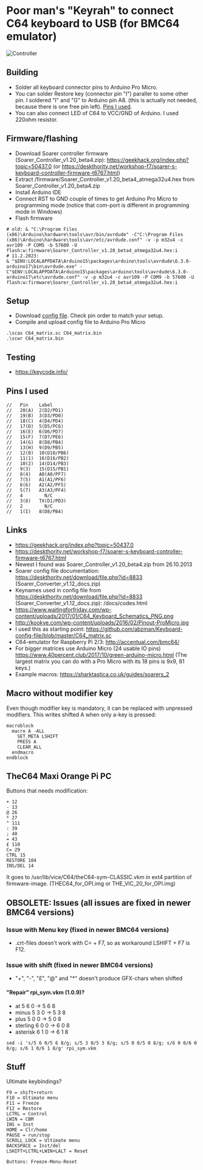 # Poor man's "Keyrah" to connect C64 keyboard to USB (for BMC64 emulator)

![Controller](https://github.com/mcgurk/Arduino-USB-HID-RetroJoystickAdapter/raw/master/C64_keyboard/Soarer_controller_for_C64.jpg)

## Building
- Solder all keyboard connector pins to Arduino Pro Micro.
- You can solder Restore key (connector pin "I") paraller to some other pin. I soldered "I" and "G" to Arduino pin A8. (this is actually not needed, because there is one free pin left). [Pins I used](https://github.com/mcgurk/Arduino-USB-HID-RetroJoystickAdapter/blob/master/C64_keyboard/README.md#pins-i-used).
- You can also connect LED of C64 to VCC/GND of Arduino. I used 220ohm resistor.

## Firmware/flashing
- Download Soarer controller firmware (Soarer_Controller_v1.20_beta4.zip): https://geekhack.org/index.php?topic=50437.0 (or https://deskthority.net/workshop-f7/soarer-s-keyboard-controller-firmware-t6767.html)
- Extract /firmware/Soarer_Controller_v1.20_beta4_atmega32u4.hex from Soarer_Controller_v1.20_beta4.zip
- Install Arduino IDE
- Connect RST to GND couple of times to get Arduino Pro Micro to programming mode (notice that com-port is different in programming mode in Windows)
- Flash firmware
```
# old: & "C:\Program Files (x86)\Arduino\hardware\tools\avr/bin/avrdude" -C"C:\Program Files (x86)\Arduino\hardware\tools\avr/etc/avrdude.conf" -v -p m32u4 -c avr109 -P COM5 -b 57600 -U flash:w:firmware\Soarer_Controller_v1.20_beta4_atmega32u4.hex:i
# 11.2.2023:
& "$ENV:LOCALAPPDATA\Arduino15\packages\arduino\tools\avrdude\6.3.0-arduino17\bin\avrdude.exe" -C"$ENV:LOCALAPPDATA\Arduino15\packages\arduino\tools\avrdude\6.3.0-arduino17\etc\avrdude.conf" -v -p m32u4 -c avr109 -P COM9 -b 57600 -U flash:w:firmware\Soarer_Controller_v1.20_beta4_atmega32u4.hex:i
```

## Setup
- Download [config file](https://github.com/mcgurk/Arduino-USB-HID-RetroJoystickAdapter/raw/master/C64_keyboard/C64_matrix.sc). Check pin order to match your setup.
- Compile and upload config file to Arduino Pro Micro
```
.\scas C64_matrix.sc C64_matrix.bin
.\scwr C64_matrix.bin
```


## Testing
- https://keycode.info/

## Pins I used
```
//   Pin    Label
//   20(A)  2(D2/PD1)
//   19(B)  3(D3/PD0)
//   18(C)  4(D4/PD4)
//   17(D)  5(D5/PC6)
//   16(E)  6(D6/PD7)
//   15(F)  7(D7/PE6)
//   14(G)  8(D8/PB4)
//   13(H)  9(D9/PB5)
//   12(0)  10(D10/PB6)
//   11(1)  16(D16/PB2)
//   10(2)  14(D14/PB3)
//   9(3)   15(D15/PB1)
//   8(4)   A0(A0/PF7)
//   7(5)   A1(A1/PF6)
//   6(6)   A2(A2/PF5)
//   5(7)   A3(A3/PF4)
//   4        N/C
//   3(8)   TX(D1/PD3)
//   2        N/C
//   1(I)   8(D8/PB4)
```
## Links

- https://geekhack.org/index.php?topic=50437.0
- https://deskthority.net/workshop-f7/soarer-s-keyboard-controller-firmware-t6767.html
- Newest I found was Soarer_Controller_v1.20_beta4.zip from 26.10.2013
- Soarer config file documentation: https://deskthority.net/download/file.php?id=8833 (Soarer_Converter_v1.12_docs.zip)
- Keynames used in config file from https://deskthority.net/download/file.php?id=8833 (Soarer_Converter_v1.12_docs.zip): /docs/codes.html
- https://www.waitingforfriday.com/wp-content/uploads/2017/01/C64_Keyboard_Schematics_PNG.png
- http://kookye.com/wp-content/uploads/2016/02/Pinout-ProMicro.jpg
- I used this as starting point: https://github.com/abzman/Keyboard-config-file/blob/master/C64_matrix.sc
- C64-emulator for Raspberry Pi 2/3: http://accentual.com/bmc64/
- For bigger matrices use Arduino Micro (24 usable IO pins) https://www.40percent.club/2017/10/green-arduino-micro.html (The largest matrix you can do with a Pro Micro with its 18 pins is 9x9, 81 keys.)
- Example macros: https://sharktastica.co.uk/guides/soarers_2

## Macro without modifier key
Even though modifier key is mandatory, it can be replaced with unpressed modifiers. This writes shifted A when only a-key is pressed:
```
macroblock
  macro A -ALL
    SET_META LSHIFT
	PRESS A
	CLEAR_ALL
  endmacro
endblock
```

## TheC64 Maxi Orange Pi PC
Buttons that needs modification:
```
+ 12
- 13
@ 26
* 27
^ 111
: 39
; 40
= 43
£ 110
C= 29
CTRL 15
RESTORE 104
INS/DEL 14
```
It goes to /usr/lib/vice/C64/theC64-sym-CLASSIC.vkm in ext4 partition of firmware-image. (THEC64_for_OPI.img or THE_VIC_20_for_OPI.img)

## OBSOLETE: Issues (all issues are fixed in newer BMC64 versions)

### Issue with Menu key (fixed in newer BMC64 versions)
- .crt-files doesn't work with C= + F7, so as workaround LSHIFT + F7 is F12.

### Issue with shift (fixed in newer BMC64 versions)

- "+", "-", "£", "@" and "*" doesn't produce GFX-chars when shifted

#### "Repair" rpi_sym.vkm (1.0.9)?
- at 5 6 0 -> 5 6 8
- minus 5 3 0 -> 5 3 8
- plus 5 0 0 -> 5 0 8
- sterling 6 0 0 -> 6 0 8
- asterisk 6 1 0 -> 6 1 8
```
sed -i 's/5 6 0/5 6 8/g; s/5 3 0/5 3 8/g; s/5 0 0/5 0 8/g; s/6 0 0/6 0 8/g; s/6 1 0/6 1 8/g' rpi_sym.vkm
```

## Stuff
Ultimate keybindings?
```
F9 = shift+return
F10 = Ultimate menu
F11 = Freeze
F12 = Restore
LCTRL = Control
LWIN = CBM
INS = Inst
HOME = Clr/home
PAUSE = run/stop
SCROLL_LOCK = Ultimate menu
BACKSPACE = Inst/del
LSHIFT+LCTRL+LWIN+LALT = Reset

Buttons: Freeze-Menu-Reset
```
